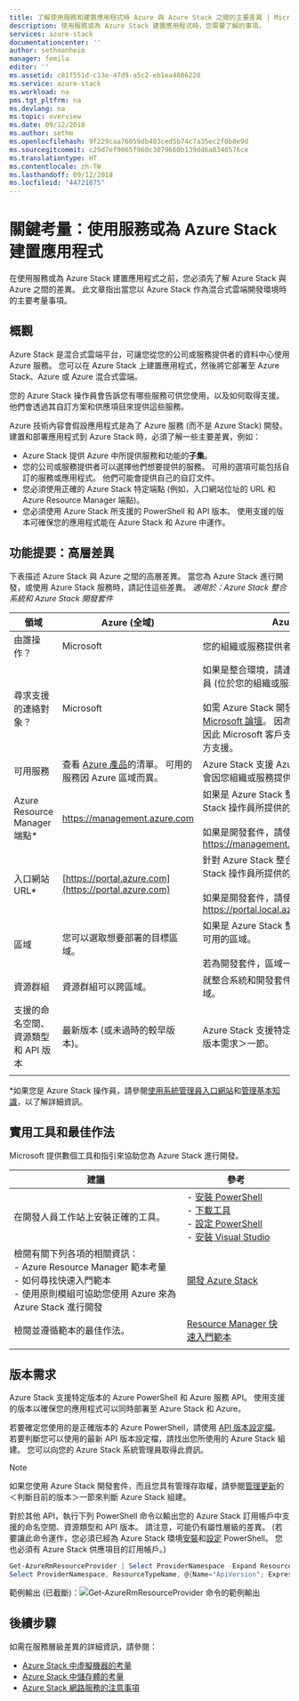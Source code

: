 ```yaml
---
title: 了解使用服務和建置應用程式時 Azure 與 Azure Stack 之間的主要差異 | Microsoft Docs
description: 使用服務或為 Azure Stack 建置應用程式時，您需要了解的事項。
services: azure-stack
documentationcenter: ''
author: sethmanheim
manager: femila
editor: ''
ms.assetid: c81f551d-c13e-47d9-a5c2-eb1ea4806228
ms.service: azure-stack
ms.workload: na
pms.tgt_pltfrm: na
ms.devlang: na
ms.topic: overview
ms.date: 09/12/2018
ms.author: sethm
ms.openlocfilehash: 9f229caa76059db403ced5b74c7a35ec2f0b8e9d
ms.sourcegitcommit: c29d7ef9065f960c3079660b139dd6a8348576ce
ms.translationtype: HT
ms.contentlocale: zh-TW
ms.lasthandoff: 09/12/2018
ms.locfileid: "44721875"
---
```

# <a name="key-considerations-using-services-or-building-apps-for-azure-stack"></a>關鍵考量：使用服務或為 Azure Stack 建置應用程式

在使用服務或為 Azure Stack 建置應用程式之前，您必須先了解 Azure Stack 與 Azure 之間的差異。 此文章指出當您以 Azure Stack 作為混合式雲端開發環境時的主要考量事項。

## <a name="overview"></a>概觀

Azure Stack 是混合式雲端平台，可讓您從您的公司或服務提供者的資料中心使用 Azure 服務。 您可以在 Azure Stack 上建置應用程式，然後將它部署至 Azure Stack、Azure 或 Azure 混合式雲端。

您的 Azure Stack 操作員會告訴您有哪些服務可供您使用，以及如何取得支援。 他們會透過其自訂方案和供應項目來提供這些服務。

Azure 技術內容會假設應用程式是為了 Azure 服務 (而不是 Azure Stack) 開發。 建置和部署應用程式到 Azure Stack 時，必須了解一些主要差異，例如：

* Azure Stack 提供 Azure 中所提供服務和功能的**子集**。
* 您的公司或服務提供者可以選擇他們想要提供的服務。 可用的選項可能包括自訂的服務或應用程式。 他們可能會提供自己的自訂文件。
* 您必須使用正確的 Azure Stack 特定端點 (例如，入口網站位址的 URL 和 Azure Resource Manager 端點)。
* 您必須使用 Azure Stack 所支援的 PowerShell 和 API 版本。 使用支援的版本可確保您的應用程式能在 Azure Stack 和 Azure 中運作。

## <a name="cheat-sheet-high-level-differences"></a>功能提要：高層差異

下表描述 Azure Stack 與 Azure 之間的高層差異。 當您為 Azure Stack 進行開發，或使用 Azure Stack 服務時，請記住這些差異。
*適用於：Azure Stack 整合系統和 Azure Stack 開發套件*

| 領域 | Azure (全域) | Azure Stack |
| -------- | ------------- | ----------|
| 由誰操作？ | Microsoft | 您的組織或服務提供者。|
| 尋求支援的連絡對象？ | Microsoft | 如果是整合環境，請連絡您的 Azure Stack 操作員 (位於您的組織或服務提供者) 以取得支援。<br><br>如需 Azure Stack 開發套件的支援，請瀏覽 [Microsoft 論壇](https://social.msdn.microsoft.com/Forums/home?forum=azurestack)。 因為開發套件屬於評估環境，因此 Microsoft 客戶支援服務 (CSS) 不會提供官方支援。
| 可用服務 | 查看 [Azure 產品](https://azure.microsoft.com/services/?b=17.04b)的清單。 可用的服務因 Azure 區域而異。 | Azure Stack 支援 Azure 服務的子集。 實際服務會因您組織或服務提供者選擇提供的項目而異。
| Azure Resource Manager 端點* | https://management.azure.com | 如果是 Azure Stack 整合系統，請使用您 Azure Stack 操作員所提供的端點。<br><br>如果是開發套件，請使用： https://management.local.azurestack.external
| 入口網站 URL* | [https://portal.azure.com](https://portal.azure.com) | 針對 Azure Stack 整合系統，請移至您 Azure Stack 操作員所提供的 URL。<br><br>如果是開發套件，請使用： https://portal.local.azurestack.external
| 區域 | 您可以選取想要部署的目標區域。 | 如果是 Azure Stack 整合系統，請使用您系統上可用的區域。<br><br>若為開發套件，區域一律為**本機**。
| 資源群組 | 資源群組可以跨區域。 | 就整合系統和開發套件兩者而言，只有一個區域。
|支援的命名空間、資源類型和 API 版本 | 最新版本 (或未過時的較早版本)。 | Azure Stack 支援特定版本。 請參閱此文章的＜版本需求＞一節。
| | |

*如果您是 Azure Stack 操作員，請參閱[使用系統管理員入口網站](../azure-stack-manage-portals.md)和[管理基本知識](../azure-stack-manage-basics.md)，以了解詳細資訊。

## <a name="helpful-tools-and-best-practices"></a>實用工具和最佳作法
 
 Microsoft 提供數個工具和指引來協助您為 Azure Stack 進行開發。

| 建議 | 參考 | 
| -------- | ------------- | 
| 在開發人員工作站上安裝正確的工具。 | - [安裝 PowerShell](azure-stack-powershell-install.md)<br>- [下載工具](azure-stack-powershell-download.md)<br>- [設定 PowerShell](azure-stack-powershell-configure-user.md)<br>- [安裝 Visual Studio](azure-stack-install-visual-studio.md) 
| 檢閱有關下列各項的相關資訊：<br>- Azure Resource Manager 範本考量<br>- 如何尋找快速入門範本<br>- 使用原則模組可協助您使用 Azure 來為 Azure Stack 進行開發 | [開發 Azure Stack](azure-stack-developer.md) | 
| 檢閱並遵循範本的最佳作法。 | [Resource Manager 快速入門範本](https://github.com/Azure/azure-quickstart-templates/blob/master/1-CONTRIBUTION-GUIDE/best-practices.md#best-practices)
| | |

## <a name="version-requirements"></a>版本需求

Azure Stack 支援特定版本的 Azure PowerShell 和 Azure 服務 API。 使用支援的版本以確保您的應用程式可以同時部署至 Azure Stack 和 Azure。

若要確定您使用的是正確版本的 Azure PowerShell，請使用 [API 版本設定檔](azure-stack-version-profiles.md)。 若要判斷您可以使用的最新 API 版本設定檔，請找出您所使用的 Azure Stack 組建。 您可以向您的 Azure Stack 系統管理員取得此資訊。

>[!NOTE]
 如果您使用 Azure Stack 開發套件，而且您具有管理存取權，請參閱[管理更新](../azure-stack-updates.md#determine-the-current-version)的＜判斷目前的版本＞一節來判斷 Azure Stack 組建。

對於其他 API，執行下列 PowerShell 命令以輸出您的 Azure Stack 訂用帳戶中支援的命名空間、資源類型和 API 版本。 請注意，可能仍有屬性層級的差異。 (若要讓此命令運作，您必須已經為 Azure Stack 環境[安裝](azure-stack-powershell-install.md)和[設定](azure-stack-powershell-configure-user.md) PowerShell。 您也必須有 Azure Stack 供應項目的訂用帳戶。)

```powershell
Get-AzureRmResourceProvider | Select ProviderNamespace -Expand ResourceTypes | Select * -Expand ApiVersions | `
Select ProviderNamespace, ResourceTypeName, @{Name="ApiVersion"; Expression={$_}} 
```

範例輸出 (已截斷)：![Get-AzureRmResourceProvider 命令的範例輸出](media/azure-stack-considerations/image1.png)
 
## <a name="next-steps"></a>後續步驟

如需在服務層級差異的詳細資訊，請參閱：

* [Azure Stack 中虛擬機器的考量](azure-stack-vm-considerations.md)
* [Azure Stack 中儲存體的考量](azure-stack-acs-differences.md)
* [Azure Stack 網路服務的注意事項](azure-stack-network-differences.md)
